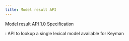 ```yaml
---
title: Model result API
---
```


[Model result API 1.0 Specification](1.0)

: API to lookup a single lexical model available for Keyman